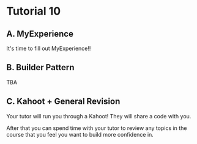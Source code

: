 # Tutorial 10

## A. MyExperience

It's time to fill out MyExperience!!

## B. Builder Pattern

TBA

## C. Kahoot + General Revision

Your tutor will run you through a Kahoot! They will share a code with you.

After that you can spend time with your tutor to review any topics in the course that you feel you want to build more confidence in.
